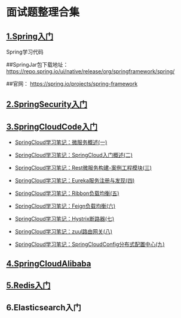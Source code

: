 # 面试题整理合集



## [1.Spring入门](/Spring/Spring.md)

Spring学习代码

##SpringJar包下载地址： 
https://repo.spring.io/ui/native/release/org/springframework/spring/

##官网： 
https://spring.io/projects/spring-framework



## [2.SpringSecurity入门](/SpringSecurity/SpringSecurity.md)



## [3.SpringCloudCode入门](https://github.com/fangyishui/SpringCloud)

- [SpringCloud学习笔记：微服务概述(一)](/SpringCloud/doc/微服务概述(一).md)

- [SpringCloud学习笔记：SpringCloud入门概述(二)](/SpringCloud/doc/SpringCloud入门概述(二).md)

- [ SpringCloud学习笔记：Rest微服务构建-案例工程模块(三)](/SpringCloud/doc/Rest微服务构建-案例工程模块(三).md)

- [SpringCloud学习笔记：Eureka服务注册与发现(四)](/SpringCloud/doc/Eureka服务注册与发现(四).md)

- [SpringCloud学习笔记：Ribbon负载均衡(五)](/SpringCloud/doc/Ribbon负载均衡(五).md)

- [SpringCloud学习笔记：Feign负载均衡(六)](/SpringCloud/doc/Feign负载均衡(六).md)

- [SpringCloud学习笔记：Hystrix断路器(七)](/SpringCloud/doc/Hystrix断路器(七).md)

- [SpringCloud学习笔记：zuul路由网关(八)](/SpringCloud/doc/zuul路由网关(八).md)

- [SpringCloud学习笔记：SpringCloudConfig分布式配置中心(九)](/SpringCloud/doc/SpringCloudConfig分布式配置中心(九).md)



## [4.SpringCloudAlibaba](https://github.com/fangyishui/SpringCloudAlibaba)





## [5.Redis入门](/Redis/Redis.md)



## 6.Elasticsearch入门

